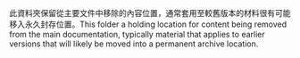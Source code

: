 <span data-ttu-id="35558-101">此資料夾保留從主要文件中移除的內容位置，通常套用至較舊版本的材料很有可能移入永久封存位置。</span><span class="sxs-lookup"><span data-stu-id="35558-101">This folder a holding location for content being removed from the main documentation, typically material that applies to earlier versions that will likely be moved into a permanent archive location.</span></span>